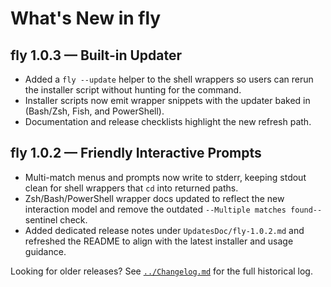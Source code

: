 # What's New in fly

## fly 1.0.3 — Built-in Updater

- Added a `fly --update` helper to the shell wrappers so users can rerun the installer script without hunting for the command.
- Installer scripts now emit wrapper snippets with the updater baked in (Bash/Zsh, Fish, and PowerShell).
- Documentation and release checklists highlight the new refresh path.

## fly 1.0.2 — Friendly Interactive Prompts

- Multi-match menus and prompts now write to stderr, keeping stdout clean for shell wrappers that `cd` into returned paths.
- Zsh/Bash/PowerShell wrapper docs updated to reflect the new interaction model and remove the outdated `--Multiple matches found--` sentinel check.
- Added dedicated release notes under `UpdatesDoc/fly-1.0.2.md` and refreshed the README to align with the latest installer and usage guidance.

Looking for older releases? See [`../Changelog.md`](../Changelog.md) for the full historical log.
